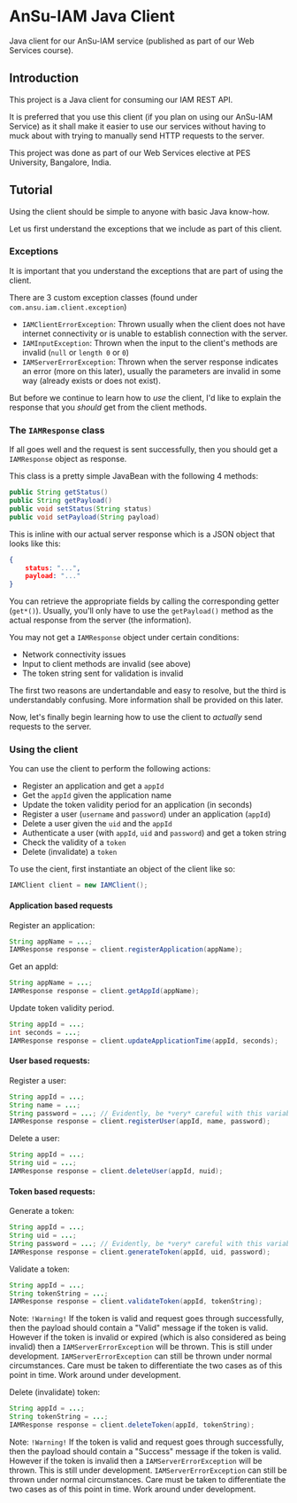 # AnSu-IAM Java Client

Java client for our AnSu-IAM service (published as part of our Web Services course).

## Introduction

This project is a Java client for consuming our IAM REST API.

It is preferred that you use this client (if you plan on using our AnSu-IAM Service) as it shall make it easier to use our services without having to muck about with trying to manually send HTTP requests to the server.

This project was done as part of our Web Services elective at PES University, Bangalore, India.

## Tutorial

Using the client should be simple to anyone with basic Java know-how.

Let us first understand the exceptions that we include as part of this client.

### Exceptions

It is important that you understand the exceptions that are part of using the client.

There are 3 custom exception classes (found under `com.ansu.iam.client.exception`)

+ `IAMClientErrorException`: Thrown usually when the client does not have internet connectivity or is unable to establish connection with the server.
+ `IAMInputException`: Thrown when the input to the client's methods are invalid (`null` or `length 0` or `0`)
+ `IAMServerErrorException`: Thrown when the server response indicates an error (more on this later), usually the parameters are invalid in some way (already exists or does not exist).

But before we continue to learn how to _use_ the client, I'd like to explain the response that you _should_ get from the client methods.

### The `IAMResponse` class

If all goes well and the request is sent successfully, then you should get a `IAMResponse` object as response.

This class is a pretty simple JavaBean with the following 4 methods:

```java
public String getStatus()
public String getPayload()
public void setStatus(String status)
public void setPayload(String payload)
```

This is inline with our actual server response which is a JSON object that looks like this:

```json
{
    status: "...",
    payload: "..."
}
```

You can retrieve the appropriate fields by calling the corresponding getter (`get*()`). Usually, you'll only have to use the `getPayload()` method as the actual response from the server (the information).

You may not get a `IAMResponse` object under certain conditions:

+ Network connectivity issues
+ Input to client methods are invalid (see above)
+ The token string sent for validation is invalid

The first two reasons are undertandable and easy to resolve, but the third is understandably confusing. More information shall be provided on this later.

Now, let's finally begin learning how to use the client to _actually_ send requests to the server.

### Using the client

You can use the client to perform the following actions:

+ Register an application and get a `appId`
+ Get the `appId` given the application name
+ Update the token validity period for an application (in seconds)
+ Register a user (`username` and `password`) under an application (`appId`)
+ Delete a user given the `uid` and the `appId`
+ Authenticate a user (with `appId`, `uid` and `password`) and get a token string
+ Check the validity of a `token`
+ Delete (invalidate) a `token`

To use the cient, first instantiate an object of the client like so:

```java
IAMClient client = new IAMClient();
```

#### Application based requests

Register an application:

```java
String appName = ...;
IAMResponse response = client.registerApplication(appName);
```

Get an appId:

```java
String appName = ...;
IAMResponse response = client.getAppId(appName);
```

Update token validity period.

```java
String appId = ...;
int seconds = ...;
IAMResponse response = client.updateApplicationTime(appId, seconds);
```

#### User based requests:

Register a user:

```java
String appId = ...;
String name = ...;
String password = ...; // Evidently, be *very* careful with this variable
IAMResponse response = client.registerUser(appId, name, password);
```

Delete a user:

```java
String appId = ...;
String uid = ...;
IAMResponse response = client.deleteUser(appId, nuid);
```

#### Token based requests:

Generate a token:

```java
String appId = ...;
String uid = ...;
String password = ...; // Evidently, be *very* careful with this variable
IAMResponse response = client.generateToken(appId, uid, password);
```

Validate a token:

```java
String appId = ...;
String tokenString = ...;
IAMResponse response = client.validateToken(appId, tokenString);
```

Note: `!Warning!` If the token is valid and request goes through successfully, then the payload should contain a "Valid" message if the token is valid. However if the token is invalid or expired (which is also considered as being invalid) then a `IAMServerErrorException` will be thrown. This is still under development. `IAMServerErrorException` can still be thrown under normal circumstances. Care must be taken to differentiate the two cases as of this point in time. Work around under development.

Delete (invalidate) token:

```java
String appId = ...;
String tokenString = ...;
IAMResponse response = client.deleteToken(appId, tokenString);
```

Note: `!Warning!` If the token is valid and request goes through successfully, then the payload should contain a "Success" message if the token is valid. However if the token is invalid then a `IAMServerErrorException` will be thrown. This is still under development. `IAMServerErrorException` can still be thrown under normal circumstances. Care must be taken to differentiate the two cases as of this point in time. Work around under development.
